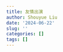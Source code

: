 ```yaml
---
title: 友情出演
author: Shouyue Liu
date: '2024-06-22'
slug: ''
categories: []
tags: []
---
```



<!-- 我和叶认识一年有余，没想到真正的交集才刚刚开始。自从上次草坪音乐会后，我临近毕业。 -->

